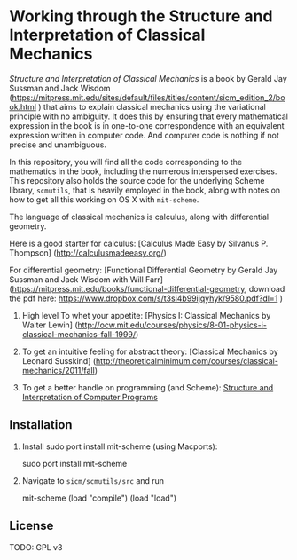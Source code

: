 # Working through the Structure and Interpretation of Classical Mechanics

_Structure and Interpretation of Classical Mechanics_ is a book by
Gerald Jay Sussman and Jack Wisdom (https://mitpress.mit.edu/sites/default/files/titles/content/sicm_edition_2/book.html )
that aims to explain classical
mechanics using the variational principle with no ambiguity. It does
this by ensuring that every mathematical expression in the book is in
one-to-one correspondence with an equivalent expression written in
computer code. And computer code is nothing if not precise and
unambiguous.

In this repository, you will find all the code corresponding to the
mathematics in the book, including the numerous interspersed
exercises. This repository also holds the source code for the
underlying Scheme library, `scmutils`, that is heavily employed in the
book, along with notes on how to get all this working on OS X with
`mit-scheme`.


The language of classical mechanics is calculus, along with differential geometry.

Here is a good starter for calculus: [Calculus Made Easy by Silvanus P. Thompson]  (http://calculusmadeeasy.org/)

For differential geometry: [Functional Differential Geometry by Gerald Jay Sussman and Jack Wisdom with Will Farr] (https://mitpress.mit.edu/books/functional-differential-geometry,  download the pdf here:  https://www.dropbox.com/s/t3si4b99ijqyhyk/9580.pdf?dl=1 )


1. High level To whet your appetite: [Physics I: Classical Mechanics by Walter Lewin]
(http://ocw.mit.edu/courses/physics/8-01-physics-i-classical-mechanics-fall-1999/)

2. To get an intuitive feeling for abstract theory: [Classical
Mechanics by Leonard Susskind] (http://theoreticalminimum.com/courses/classical-mechanics/2011/fall)

3. To get a better handle on programming (and Scheme): [Structure and
Interpretation of Computer Programs](http://ocw.mit.edu/courses/electrical-engineering-and-computer-science/6-001-structure-and-interpretation-of-computer-programs-spring-2005/)

## Installation

1. Install sudo port install mit-scheme (using Macports):

   sudo port install mit-scheme

2. Navigate to `sicm/scmutils/src` and run

   mit-scheme
   (load "compile")
   (load "load")

## License

TODO: GPL v3
